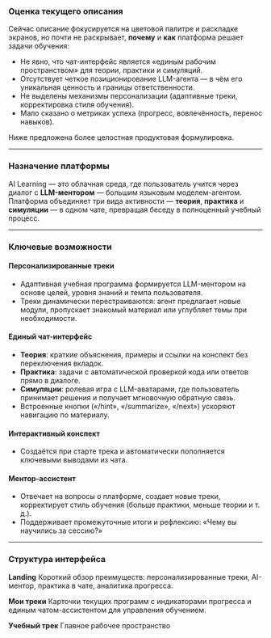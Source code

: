 ### Оценка текущего описания

Сейчас описание фокусируется на цветовой палитре и раскладке экранов, но почти не раскрывает, **почему** и **как** платформа решает задачи обучения:

* Не явно, что чат-интерфейс является «единым рабочим пространством» для теории, практики и симуляций.
* Отсутствует четкое позиционирование LLM-агента — в чём его уникальная ценность и границы ответственности.
* Не выделены механизмы персонализации (адаптивные треки, корректировка стиля обучения).
* Мало сказано о метриках успеха (прогресс, вовлечённость, перенос навыков).

Ниже предложена более целостная продуктовая формулировка.

---

### Назначение платформы

AI Learning — это облачная среда, где пользователь учится через диалог с **LLM-ментором** — большим языковым моделем-агентом. Платформа объединяет три вида активности — **теория**, **практика** и **симуляции** — в одном чате, превращая беседу в полноценный учебный процесс.


---

### Ключевые возможности

#### Персонализированные треки

* Адаптивная учебная программа формируется LLM-ментором на основе целей, уровня знаний и темпа пользователя.
* Треки динамически перестраиваются: агент предлагает новые модули, пропускает знакомый материал или углубляет темы при необходимости.

#### Единый чат-интерфейс

* **Теория**: краткие объяснения, примеры и ссылки на конспект без переключения вкладок.
* **Практика**: задачи с автоматической проверкой кода или ответов прямо в диалоге.
* **Симуляции**: ролевая игра с LLM-аватарами, где пользователь принимает решения и получает мгновочную обратную связь.
* Встроенные кнопки («/hint», «/summarize», «/next») ускоряют навигацию по материалу.

#### Интерактивный конспект

* Создаётся при старте трека и автоматически пополняется ключевыми выводами из чата.


#### Ментор-ассистент

* Отвечает на вопросы о платформе, создает новые треки, корректирует стиль обучения (больше практики, меньше теории и т. д.).
* Поддерживает промежуточные итоги и рефлексию: «Чему вы научились за сессию?»

---

### Структура интерфейса

**Landing**
Короткий обзор преимуществ: персонализированные треки, AI-ментор, практика в чате, аналитика прогресса.

**Мои треки**
Карточки текущих программ с индикаторами прогресса и единым чатом-ассистентом для управления обучением.

**Учебный трек**
Главное рабочее пространство



